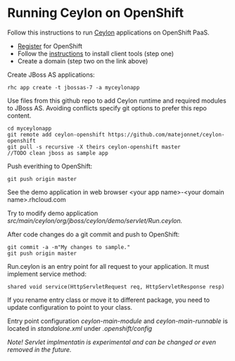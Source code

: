 # Running Ceylon on OpenShift

Follow this instructions to run [Ceylon](http://ceylon-lang.org/) applications on OpenShift PaaS.

* [Register](https://openshift.redhat.com/app/account/new) for OpenShift
* Follow the [instructions](https://openshift.redhat.com/app/getting_started) to install client tools (step one)
* Create a domain (step two on the link above)

Create JBoss AS applications:

    rhc app create -t jbossas-7 -a myceylonapp
    
Use files from this github repo to add Ceylon runtime and required modules to JBoss AS.
Avoiding conflicts specify git options to prefer this repo content. 

    cd myceylonapp
    git remote add ceylon-openshift https://github.com/matejonnet/ceylon-openshift
    git pull -s recursive -X theirs ceylon-openshift master
    //TODO clean jboss as sample app

Push everithing to OpenShift:

    git push origin master
    
See the demo application in web browser \<your app name\>-\<your domain name\>.rhcloud.com

Try to modify demo application *src/main/ceylon/org/jboss/ceylon/demo/servlet/Run.ceylon.*

After code changes do a git commit and push to OpenShift:

    git commit -a -m"My changes to sample."
    git push origin master
   
Run.ceylon is an entry point for all request to your application. It must implement service method: 

    shared void service(HttpServletRequest req, HttpServletResponse resp) 

If you rename entry class or move it to different package, 
you need to update configuration to point to your class.

Entry point configuration *ceylon-main-module* and *ceylon-main-runnable* is located in *standalone.xml* under *.openshift/config*   

*Note! Servlet implmentatin is experimental and can be changed or even removed in the future.*

